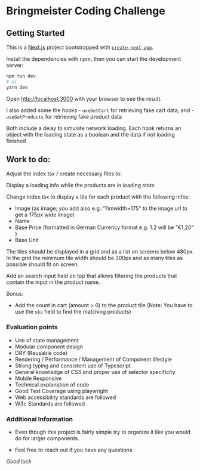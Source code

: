# Bringmeister Coding Challenge

## Getting Started

This is a [Next.js](https://nextjs.org/) project bootstrapped with [`create-next-app`](https://github.com/vercel/next.js/tree/canary/packages/create-next-app).

Install the dependencies with npm, then you can start the development server:

```bash
npm run dev
# or
yarn dev
```

Open [http://localhost:3000](http://localhost:3000) with your browser to see the result.

I also added some the hooks - `useGetCart` for retrieving fake cart data, and - `useGetProducts` for retrieving fake product data

Both include a delay to simulate network loading. Each hook returns an object
with the loading state as a boolean and the data if not loading finished

## Work to do:

Adjust the index.tsx / create necessary files to:

Display a loading info while the products are in loading state

Change index.tsx to display a tile for each product with the following infos:

-   Image (as image; you add also e.g.:"?imwidth=175" to the image url to get a 175px wide image)
-   Name
-   Base Price (formatted in German Currency format e.g. 1.2 will be "€1,20" )
-   Base Unit

The tiles should be displayed in a grid and as a list on screens
below 480px. In the grid the minimum tile width should be 300px and as many tiles as possible should fit on screen.

Add an search input field on top that allows filtering the products that contain the input in the product name.

Bonus:

-   Add the count in cart (amount > 0) to the product tile (Note: You have
    to use the `sku` field to find the matching products)

### Evaluation points

-   Use of state management
-   Modular component design
-   DRY (Reusable code)
-   Rendering / Performance / Management of Component lifestyle
-   Strong typing and consistent use of Typescript
-   General knowledge of CSS and proper use of selector specificity
-   Mobile Responsive
-   Technical explanation of code
-   Good Test Coverage using playwright
-   Web accessibility standards are followed
-   W3c Standards are followed

### Additional Information

-   Even though this project is fairly simple try to organize it like you would do for larger components.

-   Feel free to reach out if you have any questions

_Good luck_
